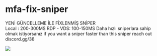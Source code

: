# mfa-fix-sniper
YENİ GÜNCELLEME İLE FİXLENMİŞ SNİPER  
Local : 200-300MS RDP - VDS: 100-150MS 
Daha hızlı sniperlara sahip olmak istiyorsanız if you want a sniper faster than this sniper reach out discord.gg/38                                                                                                                                                                                 
                                                                                                                                                                                              
  ![](https://komarev.com/ghpvc/?username=themorvay&amp;repo=mfa-fix-sniper&amp;color=green)
